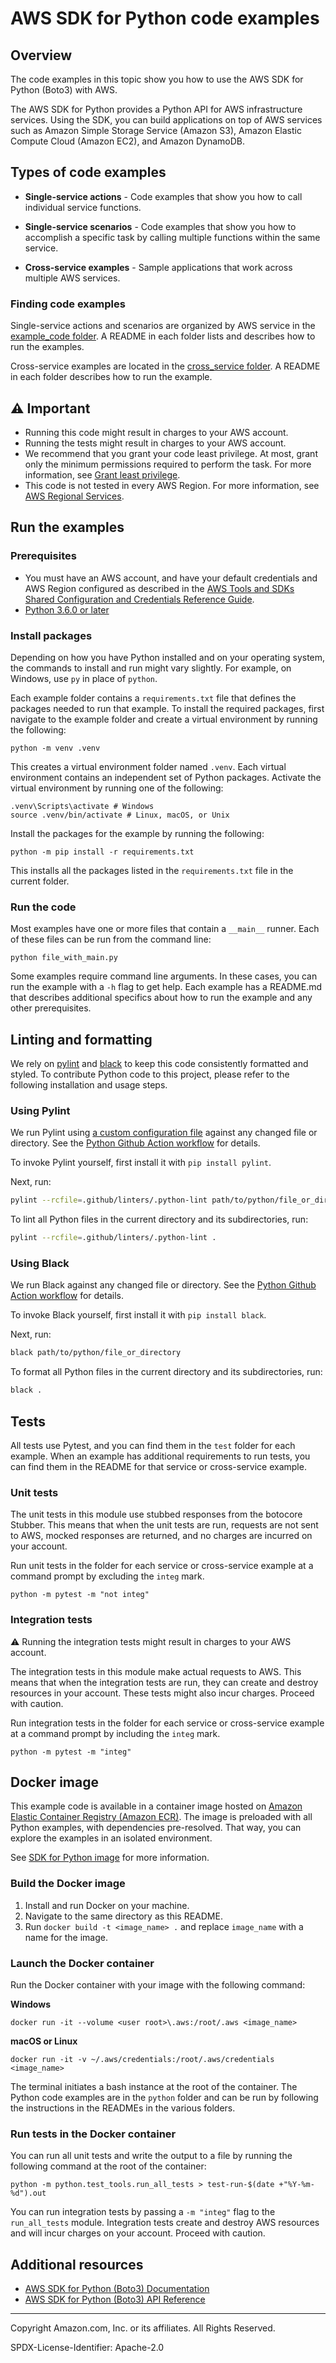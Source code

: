 # AWS SDK for Python code examples

## Overview

The code examples in this topic show you how to use the AWS SDK for Python (Boto3) 
with AWS. 

The AWS SDK for Python provides a Python API for AWS infrastructure services.
Using the SDK, you can build applications on top of AWS services such as Amazon Simple 
Storage Service (Amazon S3), Amazon Elastic Compute Cloud (Amazon EC2), and Amazon DynamoDB.
 
## Types of code examples

* **Single-service actions** - Code examples that show you how to call individual service functions.

* **Single-service scenarios** - Code examples that show you how to accomplish a specific task by calling multiple functions within the same service.

* **Cross-service examples** - Sample applications that work across multiple AWS services.

### Finding code examples

Single-service actions and scenarios are organized by AWS service in the 
[example_code folder](example_code). A README in each folder lists and describes how 
to run the examples.

Cross-service examples are located in the [cross_service folder](cross_service). 
A README in each folder describes how to run the example.

## ⚠️ Important
* Running this code might result in charges to your AWS account. 
* Running the tests might result in charges to your AWS account.
* We recommend that you grant your code least privilege. At most, grant only the 
minimum permissions required to perform the task. For more information, see 
[Grant least privilege](https://docs.aws.amazon.com/IAM/latest/UserGuide/best-practices.html#grant-least-privilege). 
* This code is not tested in every AWS Region. For more information, see 
[AWS Regional Services](https://aws.amazon.com/about-aws/global-infrastructure/regional-product-services).

## Run the examples

### Prerequisites

* You must have an AWS account, and have your default credentials and AWS Region
configured as described in the 
[AWS Tools and SDKs Shared Configuration and
Credentials Reference Guide](https://docs.aws.amazon.com/credref/latest/refdocs/creds-config-files.html).
* [Python 3.6.0 or later](https://www.python.org/)

### Install packages

Depending on how you have Python installed and on your operating system,
the commands to install and run might vary slightly. For example, on Windows, use `py` 
in place of `python`.

Each example folder contains a `requirements.txt` file that defines the packages needed 
to run that example. To install the required packages, first navigate to the example folder
and create a virtual environment by running the following:

```
python -m venv .venv
```

This creates a virtual environment folder named `.venv`. Each virtual environment
contains an independent set of Python packages. Activate the virtual environment by
running one of the following:

```
.venv\Scripts\activate # Windows
source .venv/bin/activate # Linux, macOS, or Unix
```

Install the packages for the example by running the following:

```
python -m pip install -r requirements.txt
```

This installs all the packages listed in the `requirements.txt` file in the current
folder.

### Run the code

Most examples have one or more files that contain a `__main__` runner. Each of these
files can be run from the command line:

```
python file_with_main.py
```

Some examples require command line arguments. In these cases, you can run the example
with a `-h` flag to get help. Each example has a README.md that describes additional 
specifics about how to run the example and any other prerequisites. 

## Linting and formatting
We rely on [pylint](https://pylint.pycqa.org/en/latest/) and [black](https://black.readthedocs.io/en/stable/) to keep this code consistently formatted and styled.
To contribute Python code to this project, please refer to the following installation and usage steps.

### Using Pylint
We run Pylint using [a custom configuration file](.github/linters/.python-lint) against any changed file or directory. See the [Python Github Action workflow](../.github/workflows/python.yml) for details.

To invoke Pylint yourself, first install it with `pip install pylint`. 

Next, run:

```bash
pylint --rcfile=.github/linters/.python-lint path/to/python/file_or_directory
```

To lint all Python files in the current directory and its subdirectories, run:

```bash
pylint --rcfile=.github/linters/.python-lint .
```

### Using Black
We run Black against any changed file or directory. See the [Python Github Action workflow](../.github/workflows/python.yml) for details.

To invoke Black yourself, first install it with `pip install black`. 

Next, run:

```bash
black path/to/python/file_or_directory
```

To format all Python files in the current directory and its subdirectories, run:

```bash
black .
```

## Tests

All tests use Pytest, and you can find them in the `test` folder for each example.
When an example has additional requirements to run tests, you can find them in the
README for that service or cross-service example.

### Unit tests

The unit tests in this module use stubbed responses from the botocore Stubber. 
This means that when the unit tests are run, requests are not sent to AWS, 
mocked responses are returned, and no charges are incurred on your account.

Run unit tests in the folder for each service or cross-service example at a command 
prompt by excluding the `integ` mark.

```
python -m pytest -m "not integ"
```

### Integration tests

⚠️ Running the integration tests might result in charges to your AWS account.

The integration tests in this module make actual requests to AWS. This means that when
the integration tests are run, they can create and destroy resources in your account. 
These tests might also incur charges. Proceed with caution.

Run integration tests in the folder for each service or cross-service example at a 
command prompt by including the `integ` mark.

```
python -m pytest -m "integ"
```

## Docker image

This example code is available in a container image
hosted on [Amazon Elastic Container Registry (Amazon ECR)](https://docs.aws.amazon.com/AmazonECR/latest/userguide/what-is-ecr.html). 
The image is preloaded with all Python examples, with dependencies pre-resolved. 
That way, you can explore the examples in an isolated environment.

See [SDK for Python image](https://gallery.ecr.aws/b4v4v1s0/python) for more information.

### Build the Docker image

1. Install and run Docker on your machine.
2. Navigate to the same directory as this README.
3. Run `docker build -t <image_name> .` and replace `image_name` with a name for the image.

### Launch the Docker container

Run the Docker container with your image with the following command:

**Windows**

```
docker run -it --volume <user root>\.aws:/root/.aws <image_name>
```

**macOS or Linux**
```
docker run -it -v ~/.aws/credentials:/root/.aws/credentials <image_name>
```

The terminal initiates a bash instance at the root of the container.
The Python code examples are in the `python` folder and can be run by following
the instructions in the READMEs in the various folders.

### Run tests in the Docker container

You can run all unit tests and write the output to a file by running the following command
at the root of the container:  

```
python -m python.test_tools.run_all_tests > test-run-$(date +"%Y-%m-%d").out
```

You can run integration tests by passing a `-m "integ"` flag to the `run_all_tests` module.
Integration tests create and destroy AWS resources and will incur charges on your account.
Proceed with caution. 

## Additional resources
 
* [AWS SDK for Python (Boto3) Documentation](https://boto3.amazonaws.com/v1/documentation/api/latest/index.html)
* [AWS SDK for Python (Boto3) API Reference](https://boto3.amazonaws.com/v1/documentation/api/latest/reference/services/index.html)

---

Copyright Amazon.com, Inc. or its affiliates. All Rights Reserved. 

SPDX-License-Identifier: Apache-2.0
